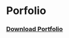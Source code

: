 # Porfolio

### [Download Portfolio](https://github.com/LunchOn13/Porfolio/raw/main/LeeJongWon_portfolio.pptx)